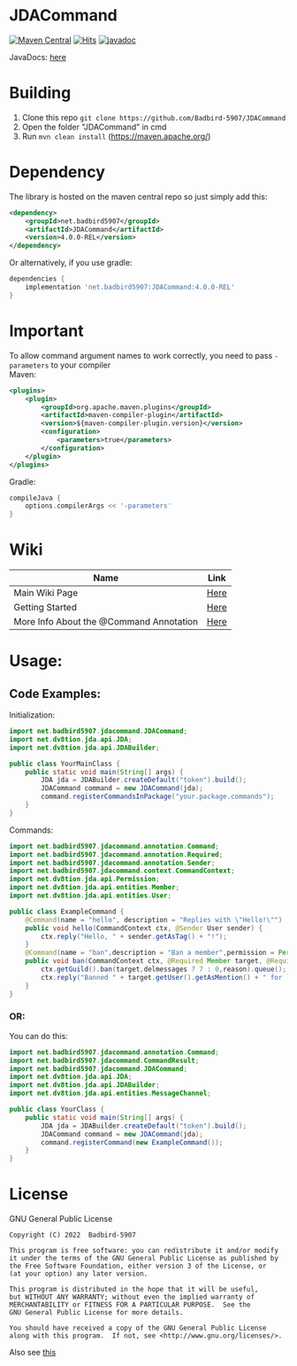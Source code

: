 # JDACommand
[![Maven Central](https://img.shields.io/maven-central/v/net.badbird5907/JDACommand.svg?label=Maven%20Central&style=for-the-badge)](https://search.maven.org/search?q=g:%22net.badbird5907%22%20AND%20a:%22JDACommand%22)
[![Hits](https://hits.seeyoufarm.com/api/count/incr/badge.svg?url=https%3A%2F%2Fgithub.com%2FBadbird-5907%2FJDACommand&count_bg=%236EFF00&title_bg=%23555555&icon=&icon_color=%23E7E7E7&title=Views+%28as+of+21%2F05%2F06%29&edge_flat=true)](https://hits.seeyoufarm.com)
[![javadoc](https://javadoc.io/badge2/net.badbird5907/JDACommand/javadoc.svg)](https://javadoc.io/doc/net.badbird5907/JDACommand)

JavaDocs: [here](https://www.javadoc.io/doc/net.badbird5907/JDACommand/latest/index.html)



# Building
1. Clone this repo `git clone https://github.com/Badbird-5907/JDACommand`
2. Open the folder "JDACommand" in cmd
3. Run `mvn clean install` (https://maven.apache.org/)

# Dependency
The library is hosted on the maven central repo so just simply add this:
```xml
<dependency>
    <groupId>net.badbird5907</groupId>
    <artifactId>JDACommand</artifactId>
    <version>4.0.0-REL</version>
</dependency>
```
Or alternatively, if you use gradle:
```groovy
dependencies {
    implementation 'net.badbird5907:JDACommand:4.0.0-REL'
}
```
# Important
To allow command argument names to work correctly, you need to pass `-parameters` to your compiler <br/>
Maven:
```xml
<plugins>
    <plugin>
        <groupId>org.apache.maven.plugins</groupId>
        <artifactId>maven-compiler-plugin</artifactId>
        <version>${maven-compiler-plugin.version}</version>
        <configuration>
            <parameters>true</parameters>
        </configuration>
    </plugin>
</plugins>
```
Gradle:
```groovy
compileJava {
    options.compilerArgs << '-parameters'
}
```
# Wiki
|  Name  |  Link  |
|---|---|
|  Main Wiki Page  |  [Here](https://github.com/Badbird-5907/JDACommand/wiki)  |
|  Getting Started  |  [Here](https://github.com/Badbird-5907/JDACommand/wiki/Getting-Started)  |
|  More Info About the @Command Annotation  |  [Here](https://github.com/Badbird-5907/JDACommand/wiki/The-@Command-Annotation---In-Depth)  |


# Usage:
## Code Examples:

Initialization:
```java
import net.badbird5907.jdacommand.JDACommand;
import net.dv8tion.jda.api.JDA;
import net.dv8tion.jda.api.JDABuilder;

public class YourMainClass {
    public static void main(String[] args) {
        JDA jda = JDABuilder.createDefault("token").build();
        JDACommand command = new JDACommand(jda);
        command.registerCommandsInPackage("your.package.commands");
    }
}

```
Commands:
```java
import net.badbird5907.jdacommand.annotation.Command;
import net.badbird5907.jdacommand.annotation.Required;
import net.badbird5907.jdacommand.annotation.Sender;
import net.badbird5907.jdacommand.context.CommandContext;
import net.dv8tion.jda.api.Permission;
import net.dv8tion.jda.api.entities.Member;
import net.dv8tion.jda.api.entities.User;

public class ExampleCommand {
    @Command(name = "hello", description = "Replies with \"Hello!\"")
    public void hello(CommandContext ctx, @Sender User sender) {
        ctx.reply("Hello, " + sender.getAsTag() + "!");
    }
    @Command(name = "ban",description = "Ban a member",permission = Permission.BAN_MEMBERS)
    public void ban(CommandContext ctx, @Required Member target, @Required String reason, boolean delmessages) {
        ctx.getGuild().ban(target,delmessages ? 7 : 0,reason).queue();
        ctx.reply("Banned " + target.getUser().getAsMention() + " for `" + reason + "`!");
    }
}

```
### OR:

You can do this:

```java
import net.badbird5907.jdacommand.annotation.Command;
import net.badbird5907.jdacommand.CommandResult;
import net.badbird5907.jdacommand.JDACommand;
import net.dv8tion.jda.api.JDA;
import net.dv8tion.jda.api.JDABuilder;
import net.dv8tion.jda.api.entities.MessageChannel;

public class YourClass {
    public static void main(String[] args) {
        JDA jda = JDABuilder.createDefault("token").build();
        JDACommand command = new JDACommand(jda);
        command.registerCommand(new ExampleCommand());
    }
}
```


# License
GNU General Public License
```
Copyright (C) 2022  Badbird-5907

This program is free software: you can redistribute it and/or modify
it under the terms of the GNU General Public License as published by
the Free Software Foundation, either version 3 of the License, or
(at your option) any later version.

This program is distributed in the hope that it will be useful,
but WITHOUT ANY WARRANTY; without even the implied warranty of
MERCHANTABILITY or FITNESS FOR A PARTICULAR PURPOSE.  See the
GNU General Public License for more details.

You should have received a copy of the GNU General Public License
along with this program.  If not, see <http://www.gnu.org/licenses/>.
```
Also see [this](/blob/master/license.md)

